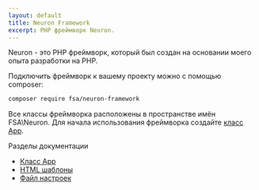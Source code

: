 ```yaml
---
layout: default
title: Neuron Framework
excerpt: PHP фреймворк Neuron.
---
```


Neuron - это PHP фреймворк, который был создан на основании моего опыта разработки на PHP.

Подключить фреймворк к вашему проекту можно с помощью composer:

```bash
composer require fsa/neuron-framework
```

Все классы фреймворка расположены в пространстве имён FSA\Neuron. Для начала использования фреймворка создайте [класс App](app).

Разделы документации

* [Класс App](app)
* [HTML шаблоны](templates)
* [Файл настроек](settings)
